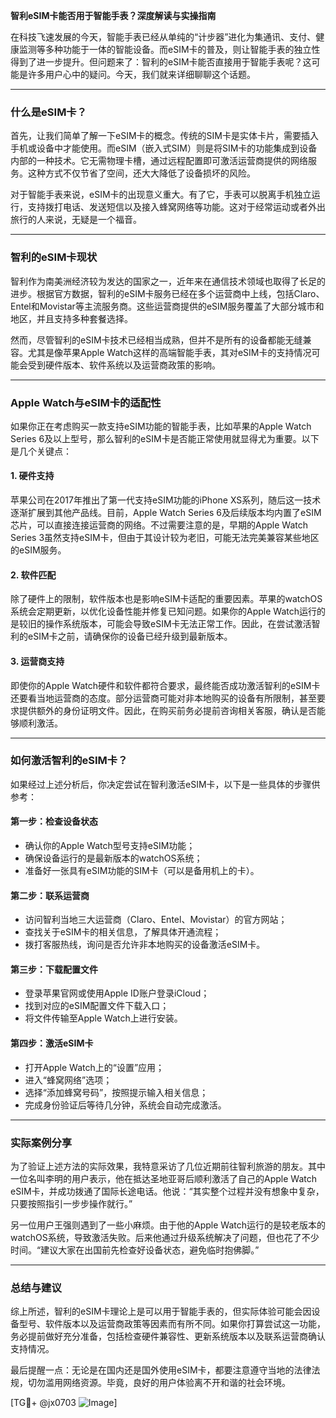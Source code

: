 **智利eSIM卡能否用于智能手表？深度解读与实操指南**

在科技飞速发展的今天，智能手表已经从单纯的“计步器”进化为集通讯、支付、健康监测等多种功能于一体的智能设备。而eSIM卡的普及，则让智能手表的独立性得到了进一步提升。但问题来了：智利的eSIM卡能否直接用于智能手表呢？这可能是许多用户心中的疑问。今天，我们就来详细聊聊这个话题。

---

### 什么是eSIM卡？

首先，让我们简单了解一下eSIM卡的概念。传统的SIM卡是实体卡片，需要插入手机或设备中才能使用。而eSIM（嵌入式SIM）则是将SIM卡的功能集成到设备内部的一种技术。它无需物理卡槽，通过远程配置即可激活运营商提供的网络服务。这种方式不仅节省了空间，还大大降低了设备损坏的风险。

对于智能手表来说，eSIM卡的出现意义重大。有了它，手表可以脱离手机独立运行，支持拨打电话、发送短信以及接入蜂窝网络等功能。这对于经常运动或者外出旅行的人来说，无疑是一个福音。

---

### 智利的eSIM卡现状

智利作为南美洲经济较为发达的国家之一，近年来在通信技术领域也取得了长足的进步。根据官方数据，智利的eSIM卡服务已经在多个运营商中上线，包括Claro、Entel和Movistar等主流服务商。这些运营商提供的eSIM服务覆盖了大部分城市和地区，并且支持多种套餐选择。

然而，尽管智利的eSIM卡技术已经相当成熟，但并不是所有的设备都能无缝兼容。尤其是像苹果Apple Watch这样的高端智能手表，其对eSIM卡的支持情况可能会受到硬件版本、软件系统以及运营商政策的影响。

---

### Apple Watch与eSIM卡的适配性

如果你正在考虑购买一款支持eSIM功能的智能手表，比如苹果的Apple Watch Series 6及以上型号，那么智利的eSIM卡是否能正常使用就显得尤为重要。以下是几个关键点：

#### 1. 硬件支持
苹果公司在2017年推出了第一代支持eSIM功能的iPhone XS系列，随后这一技术逐渐扩展到其他产品线。目前，Apple Watch Series 6及后续版本均内置了eSIM芯片，可以直接连接运营商的网络。不过需要注意的是，早期的Apple Watch Series 3虽然支持eSIM卡，但由于其设计较为老旧，可能无法完美兼容某些地区的eSIM服务。

#### 2. 软件匹配
除了硬件上的限制，软件版本也是影响eSIM卡适配的重要因素。苹果的watchOS系统会定期更新，以优化设备性能并修复已知问题。如果你的Apple Watch运行的是较旧的操作系统版本，可能会导致eSIM卡无法正常工作。因此，在尝试激活智利的eSIM卡之前，请确保你的设备已经升级到最新版本。

#### 3. 运营商支持
即使你的Apple Watch硬件和软件都符合要求，最终能否成功激活智利的eSIM卡还要看当地运营商的态度。部分运营商可能对非本地购买的设备有所限制，甚至要求提供额外的身份证明文件。因此，在购买前务必提前咨询相关客服，确认是否能够顺利激活。

---

### 如何激活智利的eSIM卡？

如果经过上述分析后，你决定尝试在智利激活eSIM卡，以下是一些具体的步骤供参考：

#### 第一步：检查设备状态
- 确认你的Apple Watch型号支持eSIM功能；
- 确保设备运行的是最新版本的watchOS系统；
- 准备好一张具有eSIM功能的SIM卡（可以是备用机上的卡）。

#### 第二步：联系运营商
- 访问智利当地三大运营商（Claro、Entel、Movistar）的官方网站；
- 查找关于eSIM卡的相关信息，了解具体开通流程；
- 拨打客服热线，询问是否允许非本地购买的设备激活eSIM卡。

#### 第三步：下载配置文件
- 登录苹果官网或使用Apple ID账户登录iCloud；
- 找到对应的eSIM配置文件下载入口；
- 将文件传输至Apple Watch上进行安装。

#### 第四步：激活eSIM卡
- 打开Apple Watch上的“设置”应用；
- 进入“蜂窝网络”选项；
- 选择“添加蜂窝号码”，按照提示输入相关信息；
- 完成身份验证后等待几分钟，系统会自动完成激活。

---

### 实际案例分享

为了验证上述方法的实际效果，我特意采访了几位近期前往智利旅游的朋友。其中一位名叫李明的用户表示，他在抵达圣地亚哥后顺利激活了自己的Apple Watch eSIM卡，并成功拨通了国际长途电话。他说：“其实整个过程并没有想象中复杂，只要按照指引一步步操作就行。”

另一位用户王强则遇到了一些小麻烦。由于他的Apple Watch运行的是较老版本的watchOS系统，导致激活失败。后来他通过升级系统解决了问题，但也花了不少时间。“建议大家在出国前先检查好设备状态，避免临时抱佛脚。”

---

### 总结与建议

综上所述，智利的eSIM卡理论上是可以用于智能手表的，但实际体验可能会因设备型号、软件版本以及运营商政策等因素而有所不同。如果你打算尝试这一功能，务必提前做好充分准备，包括检查硬件兼容性、更新系统版本以及联系运营商确认支持情况。

最后提醒一点：无论是在国内还是国外使用eSIM卡，都要注意遵守当地的法律法规，切勿滥用网络资源。毕竟，良好的用户体验离不开和谐的社会环境。

[TG💪+ @jx0703 ![Image](https://github.com/user-attachments/assets/dbca1d08-cadb-493c-b0ec-ad6f7a83f270)]